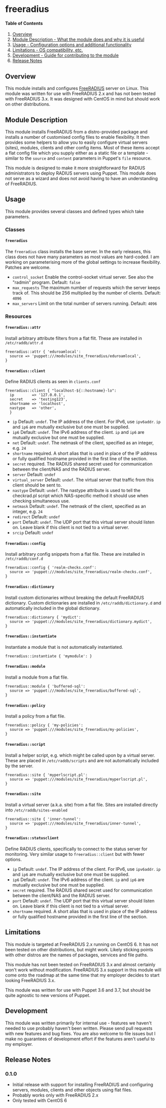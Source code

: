 # freeradius

#### Table of Contents

1. [Overview](#overview)
2. [Module Description - What the module does and why it is useful](#module-description)
3. [Usage - Configuration options and additional functionality](#usage)
4. [Limitations - OS compatibility, etc.](#limitations)
5. [Development - Guide for contributing to the module](#development)
6. [Release Notes](#release-notes)

## Overview

This module installs and configures [FreeRADIUS](http://freeradius.org/) server
on Linux. This module was written for use with FreeRADIUS 2.x and has not been
tested with FreeRADIUS 3.x. It was designed with CentOS in mind but should
work on other distributions.

## Module Description

This module installs FreeRADIUS from a distro-provided package and installs a
number of customised config files to enable flexibility. It then provides some
helpers to allow you to easily configure virtual servers (sites), modules, clients
and other config items. Most of these items accept a flat config file which you
supply either as a static file or a template - similar to the `source` and `content`
parameters in Puppet's `file` resource.

This module is designed to make it more straightforward for RADIUS administrators to
deploy RADIUS servers using Puppet. This module does not serve as a wizard and does
not avoid having to have an understanding of FreeRADIUS.


## Usage

This module provides several classes and defined types which take parameters.

### Classes

#### `freeradius`

The `freeradius` class installs the base server. In the early releases, this class does not
have many parameters as most values are hard-coded. I am working on parameterising more
of the global settings to increase flexibility. Patches are welcome.

 * `control_socket` Enable the control-socket virtual server. See also the "radmin" program. Default: `false`
 * `max_requests` The maximum number of requests which the server keeps track of. This should be 256 multiplied by the number of clients. Default: `4096`
 * `max_servers` Limit on the total number of servers running. Default: `4096`

### Resources

#### `freeradius::attr`

Install arbitrary attribute filters from a flat flit. These are installed in `/etc/raddb/attr.d`

```puppet
freeradius::attr { 'eduroamlocal':
  source => 'puppet:///modules/site_freeradius/eduroamlocal',
}
```

#### `freeradius::client`

Define RADIUS clients as seen in `clients.conf`

```puppet
freeradius::client { "localhost-${::hostname}-lo":
  ip        => '127.0.0.1',
  secret    => 'testing123',
  shortname => 'localhost',
  nastype   => 'other',
  }
```

 * `ip` Default: `undef`. The IP address of the client.  For IPv6, use `ipv6addr`. `ip` and `ip6` are mutually exclusive but one must be supplied.
 * `ip6` Default: `undef`. The IPv6 address of the client. `ip` and `ip6` are mutually exclusive but one must be supplied.
 * `net` Default: `undef`. The netmask of the client, specified as an integer, e.g. `24`
 * `shortname` required. A short alias that is used in place of the IP address or fully qualified hostname provided in the first line of the section.
 * `secret` required. The RADIUS shared secret used for communication between the client/NAS and the RADIUS server.
 * `server` Default: `undef`
 * `virtual_server` Default: `undef`. The virtual server that traffic from this client should be sent to.
 * `nastype` Default: `undef`. The nastype attribute is used to tell the checkrad.pl script which NAS-specific method it should use when checking simultaneous use.
 * `netmask` Default: `undef`. The netmask of the client, specified as an integer, e.g. `24`
 * `redirect` Default: `undef`
 * `port` Default: `undef`. The UDP port that this virtual server should listen on. Leave blank if this client is not tied to a virtual server.
 * `srcip` Default: `undef`

#### `freeradius::config`

Install arbitrary config snippets from a flat file. These are installed in `/etc/raddb/conf.d`

```puppet
freeradius::config { 'realm-checks.conf':
  source => 'puppet:///modules/site_freeradius/realm-checks.conf',
}
```

#### `freeradius::dictionary`

Install custom dictionaries without breaking the default FreeRADIUS dictionary. Custom dictionaries are installed in `/etc/raddb/dictionary.d` and automatically included in the global dictionary.

```puppet
freeradius::dictionary { 'mydict':
  source => 'puppet:///modules/site_freeradius/dictionary.mydict',
}
```

#### `freeradius::instantiate`

Instantiate a module that is not automatically instantiated.

```puppet
freeradius::instantiate { 'mymodule': }
```

#### `freeradius::module`

Install a module from a flat file.

```puppet
freeradius::module { 'buffered-sql':
  source => 'puppet:///modules/site_freeradius/buffered-sql',
}
```

#### `freeradius::policy`

Install a policy from a flat file.

```puppet
freeradius::policy { 'my-policies':
  source => 'puppet:///modules/site_freeradius/my-policies',
}
```

#### `freeradius::script`

Install a helper script, e.g. which might be called upon by a virtual server. These are
placed in `/etc/raddb/scripts` and are not automatically included by the server.

```puppet
freeradius::site { 'myperlscript.pl':
  source => 'puppet:///modules/site_freeradius/myperlscript.pl',
}
```

#### `freeradius::site`

Install a virtual server (a.k.a. site) from a flat file. Sites are installed directly
into `/etc/raddb/sites-enabled`

```puppet
freeradius::site { 'inner-tunnel':
  source => 'puppet:///modules/site_freeradius/inner-tunnel',
}
```

#### `freeradius::statusclient`

Define RADIUS clients, specifically to connect to the status server for monitoring.
Very similar usage to `freeradius::client` but with fewer options.

 * `ip` Default: `undef`. The IP address of the client.  For IPv6, use `ipv6addr`. `ip` and `ip6` are mutually exclusive but one must be supplied.
 * `ip6` Default: `undef`. The IPv6 address of the client. `ip` and `ip6` are mutually exclusive but one must be supplied.
 * `secret` required. The RADIUS shared secret used for communication between the client/NAS and the RADIUS server.
 * `port` Default: `undef`. The UDP port that this virtual server should listen on. Leave blank if this client is not tied to a virtual server.
 * `shortname` required. A short alias that is used in place of the IP address or fully qualified hostname provided in the first line of the section.


## Limitations

This module is targeted at FreeRADIUS 2.x running on CentOS 6. It has not been tested
on other distributions, but might work. Likely sticking points with other distros are
the names of packages, services and file paths.

This module has not been tested on FreeRADIUS 3.x and almost certainly won't work
without modification. FreeRADIUS 3.x support in this module will come onto the roadmap
at the same time that my employer decides to start looking FreeRADIUS 3.x.

This module was written for use with Puppet 3.6 and 3.7, but should be quite agnostic
to new versions of Puppet.

## Development

This module was written primarily for internal use - features we haven't needed to
use probably haven't been written. Please send pull requests with new features and
bug fixes. You are also welcome to file issues but I make no guarantees of
development effort if the features aren't useful to my employer.

## Release Notes

### 0.1.0

 * Initial release with support for installing FreeRADIUS and configuring servers, modules, clients and other objects using flat files.
 * Probably works only with FreeRADIUS 2.x
 * Only tested with CentOS 6
